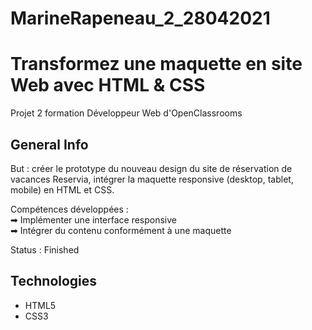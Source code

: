 # MarineRapeneau_2_28042021
# Transformez une maquette en site Web avec HTML & CSS
Projet 2 formation Développeur Web d'OpenClassrooms

## General Info
But : créer le prototype du nouveau design du site de réservation de vacances Reservia, intégrer la maquette responsive (desktop, tablet, mobile) en HTML et CSS.

Compétences développées :    
➡ Implémenter une interface responsive   
➡ Intégrer du contenu conformément à une maquette   

Status : Finished

## Technologies
* HTML5
* CSS3
